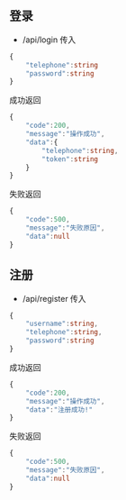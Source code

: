 ## 登录
- /api/login
传入
```ts
{
    "telephone":string
    "password":string
}
```
成功返回
```ts
{
    "code":200,
    "message":"操作成功",
    "data":{
        "telephone":string,
        "token":string
    }
}
```
失败返回
```ts
{
    "code":500,
    "message":"失败原因",
    "data":null
}
```

## 注册
- /api/register
传入
```ts
{
    "username":string,
    "telephone":string,
    "password":string
}
```
成功返回
```ts
{
    "code":200,
    "message":"操作成功",
    "data":"注册成功!"
}
```
失败返回
```ts
{
    "code":500,
    "message":"失败原因",
    "data":null
}
```